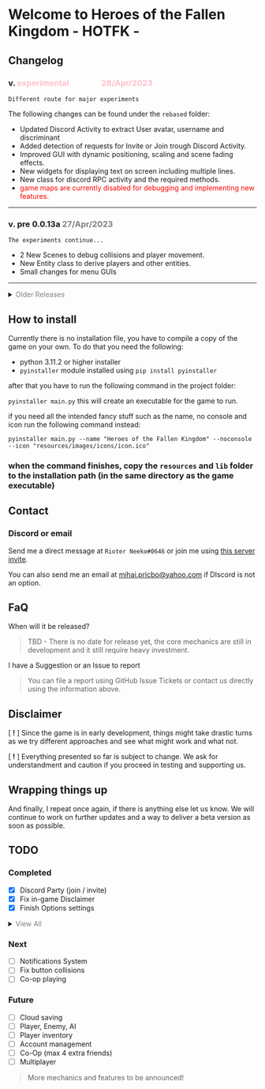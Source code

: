 # Welcome to Heroes of the Fallen Kingdom - HOTFK -

## Changelog

### v. <span style="color:pink">experimental<span> <span style="color:white"> 0.0.13b <span> <span style="color:pink">28/Apr/2023<span>

    Different route for major experiments

 The following changes can be found under the `rebased` folder:

 - Updated Discord Activity to extract User avatar, username and discriminant
 - Added detection of requests for Invite or Join trough Discord Activity.
 - Improved GUI with dynamic positioning, scaling and scene fading effects.
 - New widgets for displaying text on screen including multiple lines.
 - New class for discord RPC activity and the required methods.
 - <span style="color:red"> game maps are currently disabled for debugging and implementing new features.<span>

---

### v. pre 0.0.13a <span style="color:grey">27/Apr/2023<span>

    The experiments continue...

 - 2 New Scenes to debug collisions and player movement.
 - New Entity class to derive players and other entities.
 - Small changes for menu GUIs

---

<details closed>
<summary><span style="color:grey">Older Releases</span></summary>

### v. pre 0.0.12a <span style="color:grey">24/Apr/2023<span>

    You've got to experiment to figure out what works. (And fail a lot...)

 - Tilemap experiment.
 - Collisions experiment.
 - Player and movement experiment.

### v. pre 0.0.11a <span style="color:grey">23/Apr/2023<span>
 - New fonts for the game.
 - Option to toggle chat/console visibility.
 - New sandbox area (will be used for debugging mostly).
 - Notification widget to dispaly text on screen.
 - Modified the structe and the way that the game loads components.
 - Added Scenes and Camera with the posibility to follow an Object or Entity.

### v. pre 0.0.10a <span style="color:grey">18/Apr/2023</span>
    Settings Update! Everything is loaded and saved with dynamic configuration file!
 - Settings are now automatically loaded.
 - Options to save or reset settings.

### v. pre 0.0.9a <span style="color:grey">17/Apr/2023</span>
 - Implemented Discord SDK for activity status and party management.
 - Polishing things up before first content update!
 - Made the code more readable and removed obsolete parts.
 - Added a few console commands to controll music and sfx.
 - Started to work on Options (INCOMPLETE).

### v. pre 0.0.8a <span style="color:grey">11/Apr/2023</span>
 - Created a global mixer for easier usage.
 - New options page.

### v. pre 0.0.7a <span style="color:grey">11/Apr/2023</span>
 - Added a chat box that will be used to chat or input commands later on.
 - Game no longer close completely when pressing Escape too many times.
 - Fixed invalid invite link for Discord server.

### v. pre-0.0.6a <span style="color:grey">9/Apr/2023</span>
- Added particles class and particles in the main menu.
- Added sound mixer for background music and putton events.
- Created 2 new buttons for options and leaving the game.
- Adjusted certain UI elements.

### v. pre-0.0.5a <span style="color:grey">4/Feb/2023</span>
- Added links for Discord and Github in the main menu
- Paralax background

### v. pre-0.0.4a <span style="color:grey">3/Feb/2023</span>
- Added 5 slots for offline accounts
- Started the accounts system

### v. pre-0.0.3a
- More files removed (some will return later)
- Better game-loop and events handling

### v. pre-0.0.2a
- Older backup files moved to cloud and now require a key to access.
- Cache removal for multiple folders.
- Other unused resources removed.
- Dynamic scaling to support different monitor resolutions.
- Adjusted certain files and code for the upcoming updateds.

</details>

## How to install

Currently there is no installation file, you have to compile a copy of the game on your own. To do that you need the following:

 - python 3.11.2 or higher installer
 - `pyinstaller` module installed using `pip install pyinstaller`

after that you have to run the following command in the project folder:

`pyinstaller main.py` this will create an executable for the game to run.

if you need all the intended fancy stuff such as the name, no console and icon run the following command instead:

`pyinstaller main.py --name "Heroes of the Fallen Kingdom" --noconsole --icon "resources/images/icons/icon.ico"`

### **when the command finishes, copy the `resources` and `lib` folder to the installation path (in the same directory as the game executable)**

## Contact
### Discord or email
Send me a direct message at `Rioter Neeko#0646` or join me using [this server invite](https://discord.gg/xcEYBpn2k2).

You can also send me an email at mihai.pricbo@yahoo.com if DIscord is not an option.

## FaQ
When will it be released?
> TBD - There is no date for release yet, the core mechanics are still in development and it still require heavy investment.

I have a Suggestion or an Issue to report
> You can file a report using GitHub Issue Tickets or contact us directly using the information above.


## Disclaimer
[ **!** ] Since the game is in early development, things might take drastic turns as we try different approaches and see what might work and what not.

[ **!** ] Everything presented so far is subject to change. We ask for understandment and caution if you proceed in testing and supporting us.


## Wrapping things up
And finally, I repeat once again, if there is anything else let us know.
We will continue to work on further updates and a way to deliver a beta version as soon as possible.

## TODO
### Completed
- [x] Discord Party (join / invite)
- [x] Fix in-game Disclaimer
- [x] Finish Options settings
<details closed>
<summary><span style="color:grey">View All</span></summary>
    
- [x] Sound System
- [x] Core System
- [x] Menu Views
- [x] Chat System
- [x] Uninterupted music between scenes
- [x] Responsive GUI
- [x] Animated Main Menu
- [x] Discord SDK implemented
- [X] Rework Font System
- [x] Creative / Sandbox
- [x] Commands to support Creative / Sandbox
- [x] Save and Load data
- [x] Tutorial level (Singleplayer)
    
</details>

### Next
- [ ] Notifications System
- [ ] Fix button collisions
- [ ] Co-op playing

### Future
- [ ] Cloud saving
- [ ] Player, Enemy, AI
- [ ] Player inventory
- [ ] Account management
- [ ] Co-Op (max 4 extra friends)
- [ ] Multiplayer

> More mechanics and features to be announced!
